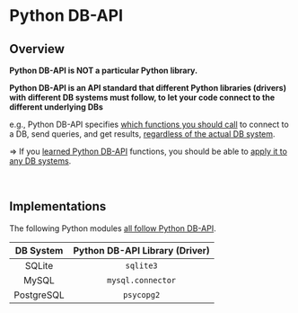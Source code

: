 # Python DB-API

## Overview

**Python DB-API is NOT a particular Python library.**

**Python DB-API is an API standard that different Python libraries (drivers) with different DB systems must follow, to let your code connect to the different underlying DBs**

e.g., Python DB-API specifies <u>which functions you should call</u> to connect to a DB, send queries, and get results, <u>regardless of the actual DB system</u>.

=> If you <u>learned Python DB-API</u> functions, you should be able to <u>apply it to any DB systems</u>.

<br>

## Implementations

The following Python modules <u>all follow Python DB-API</u>.

| DB System  | Python DB-API Library (Driver) |
| :--------: | :----------------------------: |
|   SQLite   |           `sqlite3`            |
|   MySQL    |       `mysql.connector`        |
| PostgreSQL |           `psycopg2`           |

